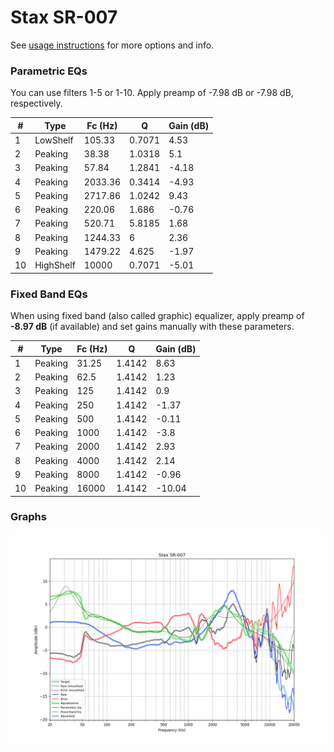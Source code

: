 # Stax SR-007
See [usage instructions](https://github.com/jaakkopasanen/AutoEq#usage) for more options and info.

### Parametric EQs
You can use filters 1-5 or 1-10. Apply preamp of -7.98 dB or -7.98 dB, respectively.

|   # | Type      |   Fc (Hz) |      Q |   Gain (dB) |
|-----|-----------|-----------|--------|-------------|
|   1 | LowShelf  |    105.33 | 0.7071 |        4.53 |
|   2 | Peaking   |     38.38 | 1.0318 |        5.1  |
|   3 | Peaking   |     57.84 | 1.2841 |       -4.18 |
|   4 | Peaking   |   2033.36 | 0.3414 |       -4.93 |
|   5 | Peaking   |   2717.86 | 1.0242 |        9.43 |
|   6 | Peaking   |    220.06 | 1.686  |       -0.76 |
|   7 | Peaking   |    520.71 | 5.8185 |        1.68 |
|   8 | Peaking   |   1244.33 | 6      |        2.36 |
|   9 | Peaking   |   1479.22 | 4.625  |       -1.97 |
|  10 | HighShelf |  10000    | 0.7071 |       -5.01 |

### Fixed Band EQs
When using fixed band (also called graphic) equalizer, apply preamp of **-8.97 dB** (if available) and set gains manually with these parameters.

|   # | Type    |   Fc (Hz) |      Q |   Gain (dB) |
|-----|---------|-----------|--------|-------------|
|   1 | Peaking |     31.25 | 1.4142 |        8.63 |
|   2 | Peaking |     62.5  | 1.4142 |        1.23 |
|   3 | Peaking |    125    | 1.4142 |        0.9  |
|   4 | Peaking |    250    | 1.4142 |       -1.37 |
|   5 | Peaking |    500    | 1.4142 |       -0.11 |
|   6 | Peaking |   1000    | 1.4142 |       -3.8  |
|   7 | Peaking |   2000    | 1.4142 |        2.93 |
|   8 | Peaking |   4000    | 1.4142 |        2.14 |
|   9 | Peaking |   8000    | 1.4142 |       -0.96 |
|  10 | Peaking |  16000    | 1.4142 |      -10.04 |

### Graphs
![](./Stax%20SR-007.png)
